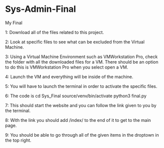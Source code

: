 # Sys-Admin-Final
My Final

1: Download all of the files related to this project.

2: Look at specific files to see what can be excluded from the Virtual Machine.

3: Using a Virtual Machine Environment such as VMWorkstation Pro, check the folder with all the downloaded files for a VM. There should be an option to do this is VMWorkstation Pro when you select open a VM.

4: Launch the VM and everything will be inside of the machine.

5: You will have to launch the terminal in order to activate the specific files.

6: The code is cd Sys_Final
   source/venv/bin/activate
   python3 final.py
   
7: This should start the website and you can follow the link given to you by the terminal.

8: With the link you should add /index/ to the end of it to get to the main page.

9: You should be able to go through all of the given items in the droptown in the top right.
